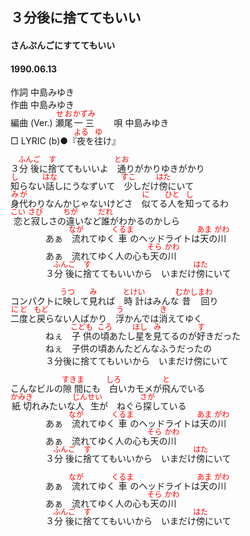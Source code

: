 <style type="text/css">
	ruby{
	    ruby-position: over;
	}
	ruby > rt{font-size: 12px;color:red;}
	p{font:16px;font-size: '楷体'}
</style>
## ３分後に捨ててもいい
#### さんぷんごにすててもいい
#### 1990.06.13 


作詞     中島みゆき  
作曲      中島みゆき  
編曲 (Ver.) <ruby><rb>瀬尾</rb><rp>(</rp><rt>せお</rt><rp>)</rp></ruby><ruby><rb>一三</rb><rp>(</rp><rt>かずみ</rt><rp>)</rp></ruby>　　 
唄     中島みゆき   
□ LYRIC (b)●『<ruby><rb>夜</rb><rp>(</rp><rt>よる</rt><rp>)</rp></ruby>を<ruby><rb>往</rb><rp>(</rp><rt>ゆ</rt><rp>)</rp></ruby>け』 　
   
   
３<ruby><rb>分後</rb><rp>(</rp><rt>ふんご</rt><rp>)</rp></ruby>に<ruby><rb>捨</rb><rp>(</rp><rt>す</rt><rp>)</rp></ruby>ててもいいよ　<ruby><rb>通</rb><rp>(</rp><rt>とお</rt><rp>)</rp></ruby>りがかりゆきがかり   
<ruby><rb>知</rb><rp>(</rp><rt>し</rt><rp>)</rp></ruby>らない<ruby><rb>話</rb><rp>(</rp><rt>はな</rt><rp>)</rp></ruby>しにうなずいて　<ruby><rb>少</rb><rp>(</rp><rt>すこ</rt><rp>)</rp></ruby>しだけ<ruby><rb>傍</rb><rp>(</rp><rt>はた</rt><rp>)</rp></ruby>にいて   
<ruby><rb>身代</rb><rp>(</rp><rt>みが</rt><rp>)</rp></ruby>わりなんかじゃないけどさ　<ruby><rb>似</rb><rp>(</rp><rt>に</rt><rp>)</rp></ruby>てる<ruby><rb>人</rb><rp>(</rp><rt>ひと</rt><rp>)</rp></ruby>を<ruby><rb>知</rb><rp>(</rp><rt>し</rt><rp>)</rp></ruby>ってるわ   
<ruby><rb>恋</rb><rp>(</rp><rt>こい</rt><rp>)</rp></ruby>と<ruby><rb>寂</rb><rp>(</rp><rt>さび</rt><rp>)</rp></ruby>しさの<ruby><rb>違</rb><rp>(</rp><rt>ちが</rt><rp>)</rp></ruby>いなど<ruby><rb>誰</rb><rp>(</rp><rt>だれ</rt><rp>)</rp></ruby>がわかるのかしら   
　　　　あぁ　<ruby><rb>流</rb><rp>(</rp><rt>なが</rt><rp>)</rp></ruby>れてゆく<ruby><rb>車</rb><rp>(</rp><rt>くるま</rt><rp>)</rp></ruby>のヘッドライトは<ruby><rb>天</rb><rp>(</rp><rt>あま</rt><rp>)</rp></ruby>の<ruby><rb>川</rb><rp>(</rp><rt>がわ</rt><rp>)</rp></ruby>   
　　　　あぁ　流れてゆく人の心も<ruby><rb>天</rb><rp>(</rp><rt>そら</rt><rp>)</rp></ruby>の<ruby><rb>川</rb><rp>(</rp><rt>かわ</rt><rp>)</rp></ruby>   
　　　　３<ruby><rb>分後</rb><rp>(</rp><rt>ふんご</rt><rp>)</rp></ruby>に<ruby><rb>捨</rb><rp>(</rp><rt>す</rt><rp>)</rp></ruby>ててもいいから　いまだけ<ruby><rb>傍</rb><rp>(</rp><rt>はた</rt><rp>)</rp></ruby>にいて   
   
コンパクトに<ruby><rb>映</rb><rp>(</rp><rt>うつ</rt><rp>)</rp></ruby>して<ruby><rb>見</rb><rp>(</rp><rt>み</rt><rp>)</rp></ruby>れば　<ruby><rb>時計</rb><rp>(</rp><rt>とけい</rt><rp>)</rp></ruby>はみんな<ruby><rb>昔</rb><rp>(</rp><rt>むかし</rt><rp>)</rp></ruby><ruby><rb>回</rb><rp>(</rp><rt>まわ</rt><rp>)</rp></ruby>り   
<ruby><rb>二度</rb><rp>(</rp><rt>にど</rt><rp>)</rp></ruby>と<ruby><rb>戻</rb><rp>(</rp><rt>もど</rt><rp>)</rp></ruby>らない人ばかり　<ruby><rb>浮</rb><rp>(</rp><rt>う</rt><rp>)</rp></ruby>かんでは<ruby><rb>消</rb><rp>(</rp><rt>き</rt><rp>)</rp></ruby>えてゆく   
　　　　ねぇ　<ruby><rb>子供</rb><rp>(</rp><rt>こども</rt><rp>)</rp></ruby>の<ruby><rb>頃</rb><rp>(</rp><rt>ころ</rt><rp>)</rp></ruby>あたし<ruby><rb>星</rb><rp>(</rp><rt>ほし</rt><rp>)</rp></ruby>を<ruby><rb>見</rb><rp>(</rp><rt>み</rt><rp>)</rp></ruby>てるのが<ruby><rb>好</rb><rp>(</rp><rt>す</rt><rp>)</rp></ruby>きだった   
　　　　ねぇ　子供の頃あんたどんなふうだったの   
　　　　３分後に捨ててもいいから　いまだけ傍にいて   
   
こんなビルの<ruby><rb>隙間</rb><rp>(</rp><rt>すきま</rt><rp>)</rp></ruby>にも　<ruby><rb>白</rb><rp>(</rp><rt>しろ</rt><rp>)</rp></ruby>いカモメが<ruby><rb>飛</rb><rp>(</rp><rt>と</rt><rp>)</rp></ruby>んでいる   
<ruby><rb>紙切</rb><rp>(</rp><rt>かみき</rt><rp>)</rp></ruby>れみたいな<ruby><rb>人生</rb><rp>(</rp><rt>じんせい</rt><rp>)</rp></ruby>が　ねぐら<ruby><rb>探</rb><rp>(</rp><rt>さが</rt><rp>)</rp></ruby>している   
　　　　あぁ　<ruby><rb>流</rb><rp>(</rp><rt>なが</rt><rp>)</rp></ruby>れてゆく<ruby><rb>車</rb><rp>(</rp><rt>くるま</rt><rp>)</rp></ruby>のヘッドライトは<ruby><rb>天</rb><rp>(</rp><rt>あま</rt><rp>)</rp></ruby>の<ruby><rb>川</rb><rp>(</rp><rt>がわ</rt><rp>)</rp></ruby>   
　　　　あぁ　流れてゆく人の心も<ruby><rb>天</rb><rp>(</rp><rt>そら</rt><rp>)</rp></ruby>の<ruby><rb>川</rb><rp>(</rp><rt>かわ</rt><rp>)</rp></ruby>   
　　　　３<ruby><rb>分後</rb><rp>(</rp><rt>ふんご</rt><rp>)</rp></ruby>に<ruby><rb>捨</rb><rp>(</rp><rt>す</rt><rp>)</rp></ruby>ててもいいから　いまだけ<ruby><rb>傍</rb><rp>(</rp><rt>はた</rt><rp>)</rp></ruby>にいて   
   
　　　　あぁ　<ruby><rb>流</rb><rp>(</rp><rt>なが</rt><rp>)</rp></ruby>れてゆく<ruby><rb>車</rb><rp>(</rp><rt>くるま</rt><rp>)</rp></ruby>のヘッドライトは<ruby><rb>天</rb><rp>(</rp><rt>あま</rt><rp>)</rp></ruby>の<ruby><rb>川</rb><rp>(</rp><rt>がわ</rt><rp>)</rp></ruby>   
　　　　あぁ　流れてゆく人の心も<ruby><rb>天</rb><rp>(</rp><rt>そら</rt><rp>)</rp></ruby>の<ruby><rb>川</rb><rp>(</rp><rt>かわ</rt><rp>)</rp></ruby>   
　　　　３<ruby><rb>分後</rb><rp>(</rp><rt>ふんご</rt><rp>)</rp></ruby>に<ruby><rb>捨</rb><rp>(</rp><rt>す</rt><rp>)</rp></ruby>ててもいいから　いまだけ<ruby><rb>傍</rb><rp>(</rp><rt>はた</rt><rp>)</rp></ruby>にいて   